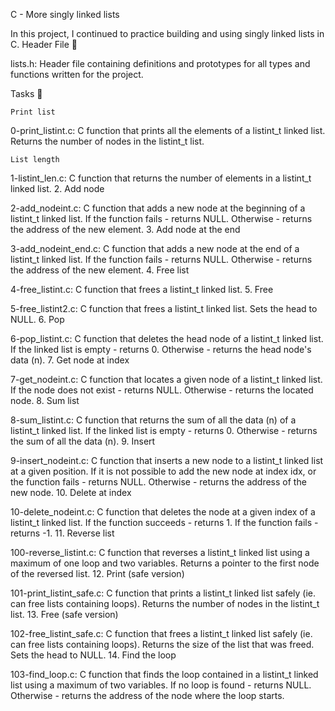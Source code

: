 C - More singly linked lists

In this project, I continued to practice building and using singly linked lists in C.
Header File 📁

lists.h: Header file containing definitions and prototypes for all types and functions written for the project.

Tasks 📃

    Print list

0-print_listint.c: C function that prints all the elements of a listint_t linked list. Returns the number of nodes in the listint_t list.

    List length

1-listint_len.c: C function that returns the number of elements in a listint_t linked list. 2. Add node

2-add_nodeint.c: C function that adds a new node at the beginning of a listint_t linked list. If the function fails - returns NULL. Otherwise - returns the address of the new element. 3. Add node at the end

3-add_nodeint_end.c: C function that adds a new node at the end of a listint_t linked list. If the function fails - returns NULL. Otherwise - returns the address of the new element. 4. Free list

4-free_listint.c: C function that frees a listint_t linked list. 5. Free

5-free_listint2.c: C function that frees a listint_t linked list. Sets the head to NULL. 6. Pop

6-pop_listint.c: C function that deletes the head node of a listint_t linked list. If the linked list is empty - returns 0. Otherwise - returns the head node's data (n). 7. Get node at index

7-get_nodeint.c: C function that locates a given node of a listint_t linked list. If the node does not exist - returns NULL. Otherwise - returns the located node. 8. Sum list

8-sum_listint.c: C function that returns the sum of all the data (n) of a listint_t linked list. If the linked list is empty - returns 0. Otherwise - returns the sum of all the data (n). 9. Insert

9-insert_nodeint.c: C function that inserts a new node to a listint_t linked list at a given position. If it is not possible to add the new node at index idx, or the function fails - returns NULL. Otherwise - returns the address of the new node. 10. Delete at index

10-delete_nodeint.c: C function that deletes the node at a given index of a listint_t linked list. If the function succeeds - returns 1. If the function fails - returns -1. 11. Reverse list

100-reverse_listint.c: C function that reverses a listint_t linked list using a maximum of one loop and two variables. Returns a pointer to the first node of the reversed list. 12. Print (safe version)

101-print_listint_safe.c: C function that prints a listint_t linked list safely (ie. can free lists containing loops). Returns the number of nodes in the listint_t list. 13. Free (safe version)

102-free_listint_safe.c: C function that frees a listint_t linked list safely (ie. can free lists containing loops). Returns the size of the list that was freed. Sets the head to NULL. 14. Find the loop

103-find_loop.c: C function that finds the loop contained in a listint_t linked list using a maximum of two variables. If no loop is found - returns NULL. Otherwise - returns the address of the node where the loop starts.

